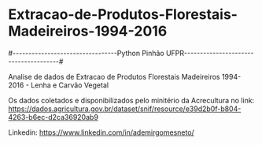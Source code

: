 # Extracao-de-Produtos-Florestais-Madeireiros-1994-2016

#---------------------------------Python Pinhão UFPR--------------------------------------#



Analise de dados de Extracao de Produtos Florestais Madeireiros 1994-2016 - Lenha e Carvão Vegetal

Os dados coletados e disponibilizados pelo minitério da Acrecultura no link: 
https://dados.agricultura.gov.br/dataset/snif/resource/e39d2b0f-b804-4263-b6ec-d2ca36920ab9



Linkedin: 
https://www.linkedin.com/in/ademirgomesneto/
